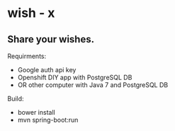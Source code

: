 wish - x
====
Share your wishes.
----
Requirments:
- Google auth api key
- Openshift DIY app with PostgreSQL DB
- OR other computer with Java 7 and PostgreSQL DB

Build:
- bower install
- mvn spring-boot:run
